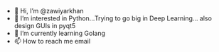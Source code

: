 - 👋 Hi, I’m @zawiyarkhan
- 👀 I’m interested in Python...Trying to go big in Deep Learning... also design GUIs in pyqt5
- 🌱 I’m currently learning Golang 
- 📫 How to reach me email 

<!---
zawiyarkhan/zawiyarkhan is a ✨ special ✨ repository because its `README.md` (this file) appears on your GitHub profile.
You can click the Preview link to take a look at your changes.
--->

